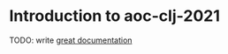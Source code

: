 # Introduction to aoc-clj-2021

TODO: write [great documentation](http://jacobian.org/writing/what-to-write/)
